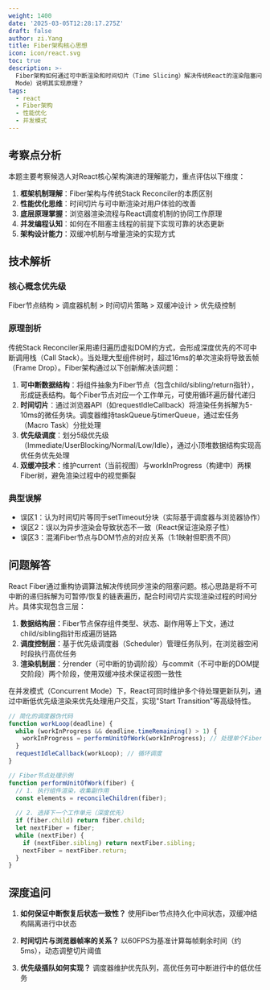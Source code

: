```yaml
---
weight: 1400
date: '2025-03-05T12:28:17.275Z'
draft: false
author: zi.Yang
title: Fiber架构核心思想
icon: icon/react.svg
toc: true
description: >-
  Fiber架构如何通过可中断渲染和时间切片（Time Slicing）解决传统React的渲染阻塞问题？请结合异步渲染（Concurrent
  Mode）说明其实现原理？
tags:
  - react
  - Fiber架构
  - 性能优化
  - 并发模式
---
```


## 考察点分析

本题主要考察候选人对React核心架构演进的理解能力，重点评估以下维度：

1. **框架机制理解**：Fiber架构与传统Stack Reconciler的本质区别
2. **性能优化思维**：时间切片与可中断渲染对用户体验的改善
3. **底层原理掌握**：浏览器渲染流程与React调度机制的协同工作原理
4. **并发编程认知**：如何在不阻塞主线程的前提下实现可靠的状态更新
5. **架构设计能力**：双缓冲机制与增量渲染的实现方式

## 技术解析

### 核心概念优先级

Fiber节点结构 > 调度器机制 > 时间切片策略 > 双缓冲设计 > 优先级控制

### 原理剖析

传统Stack Reconciler采用递归遍历虚拟DOM的方式，会形成深度优先的不可中断调用栈（Call Stack）。当处理大型组件树时，超过16ms的单次渲染将导致丢帧（Frame Drop）。Fiber架构通过以下创新解决该问题：

1. **可中断数据结构**：将组件抽象为Fiber节点（包含child/sibling/return指针），形成链表结构。每个Fiber节点对应一个工作单元，可使用循环遍历替代递归
2. **时间切片**：通过浏览器API（如requestIdleCallback）将渲染任务拆解为5-10ms的微任务块。调度器维持taskQueue与timerQueue，通过宏任务（Macro Task）分批处理
3. **优先级调度**：划分5级优先级（Immediate/UserBlocking/Normal/Low/Idle），通过小顶堆数据结构实现高优任务优先处理
4. **双缓冲技术**：维护current（当前视图）与workInProgress（构建中）两棵Fiber树，避免渲染过程中的视觉撕裂

### 典型误解

- 误区1：认为时间切片等同于setTimeout分块（实际基于调度器与浏览器协作）
- 误区2：误以为异步渲染会导致状态不一致（React保证渲染原子性）
- 误区3：混淆Fiber节点与DOM节点的对应关系（1:1映射但职责不同）

## 问题解答

React Fiber通过重构协调算法解决传统同步渲染的阻塞问题。核心思路是将不可中断的递归拆解为可暂停/恢复的链表遍历，配合时间切片实现渲染过程的时间分片。具体实现包含三层：

1. **数据结构层**：Fiber节点保存组件类型、状态、副作用等上下文，通过child/sibling指针形成遍历链路
2. **调度控制层**：基于优先级调度器（Scheduler）管理任务队列，在浏览器空闲时段执行高优任务
3. **渲染机制层**：分render（可中断的协调阶段）与commit（不可中断的DOM提交阶段）两个阶段，使用双缓冲技术保证视图一致性

在并发模式（Concurrent Mode）下，React可同时维护多个待处理更新队列，通过中断低优先级渲染来优先处理用户交互，实现"Start Transition"等高级特性。

```javascript
// 简化的调度器伪代码
function workLoop(deadline) {
  while (workInProgress && deadline.timeRemaining() > 1) {
    workInProgress = performUnitOfWork(workInProgress); // 处理单个Fiber节点
  }
  requestIdleCallback(workLoop); // 循环调度
}

// Fiber节点处理示例
function performUnitOfWork(fiber) {
  // 1. 执行组件渲染，收集副作用
  const elements = reconcileChildren(fiber);
  
  // 2. 选择下一个工作单元（深度优先）
  if (fiber.child) return fiber.child;
  let nextFiber = fiber;
  while (nextFiber) {
    if (nextFiber.sibling) return nextFiber.sibling;
    nextFiber = nextFiber.return;
  }
}
```

## 深度追问

1. **如何保证中断恢复后状态一致性？**
   使用Fiber节点持久化中间状态，双缓冲结构隔离进行中状态

2. **时间切片与浏览器帧率的关系？**
   以60FPS为基准计算每帧剩余时间（约5ms），动态调整切片阈值

3. **优先级插队如何实现？**
   调度器维护优先队列，高优任务可中断进行中的低优任务
